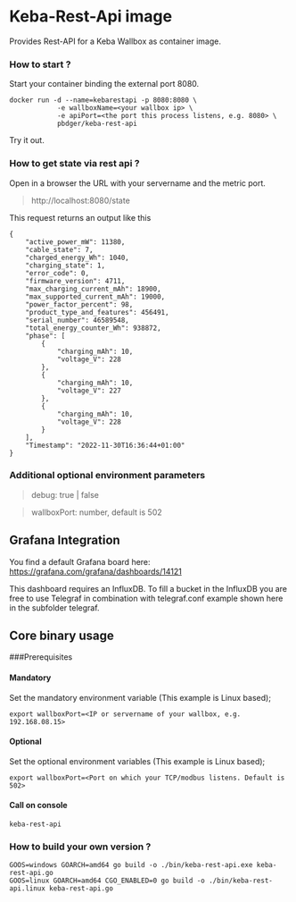 # Keba-Rest-Api image
Provides Rest-API for a Keba Wallbox as container image.

### How to start ?
Start your container binding the external port 8080.

```
docker run -d --name=kebarestapi -p 8080:8080 \
            -e wallboxName=<your wallbox ip> \
            -e apiPort=<the port this process listens, e.g. 8080> \
            pbdger/keba-rest-api
```
Try it out.

### How to get state via rest api ?

Open in a browser the URL with your servername and the metric port.

> http://localhost:8080/state

This request returns an output like this

```
{
    "active_power_mW": 11380,
    "cable_state": 7,
    "charged_energy_Wh": 1040,
    "charging_state": 1,
    "error_code": 0,
    "firmware_version": 4711,
    "max_charging_current_mAh": 18900,
    "max_supported_current_mAh": 19000,
    "power_factor_percent": 98,
    "product_type_and_features": 456491,
    "serial_number": 46589548,
    "total_energy_counter_Wh": 938872,
    "phase": [
        {
            "charging_mAh": 10,
            "voltage_V": 228
        },
        {
            "charging_mAh": 10,
            "voltage_V": 227
        },
        {
            "charging_mAh": 10,
            "voltage_V": 228
        }
    ],
    "Timestamp": "2022-11-30T16:36:44+01:00"
}
```


### Additional optional environment parameters
> debug: true | false

> wallboxPort: number, default is 502 


## Grafana Integration
You find a default Grafana board here: https://grafana.com/grafana/dashboards/14121

This dashboard requires an InfluxDB. To fill a bucket in the InfluxDB you are free to 
use Telegraf in combination with telegraf.conf example shown here in the subfolder telegraf. 



## Core binary usage
###Prerequisites
#### Mandatory
Set the mandatory environment variable (This example is Linux based);

```
export wallboxPort=<IP or servername of your wallbox, e.g. 192.168.08.15>
```

#### Optional
Set the optional environment variables (This example is Linux based);

```
export wallboxPort=<Port on which your TCP/modbus listens. Default is 502>
```

#### Call on console
```
keba-rest-api
```



### How to build your own version ?

```
GOOS=windows GOARCH=amd64 go build -o ./bin/keba-rest-api.exe keba-rest-api.go
GOOS=linux GOARCH=amd64 CGO_ENABLED=0 go build -o ./bin/keba-rest-api.linux keba-rest-api.go
```
